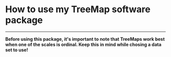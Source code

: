 # How to use my TreeMap software package
---
**Before using this package, it's important to note that TreeMaps work best when one of the scales is ordinal. Keep this in mind while chosing a data set to use!**